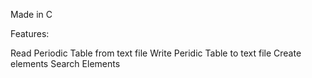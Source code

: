 Made in C

Features:

Read Periodic Table from text file
Write Peridic Table to text file
Create elements
Search Elements
